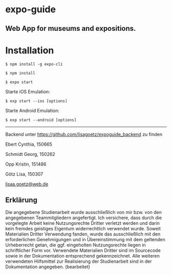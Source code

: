 # expo-guide
Web App for museums and expositions.
---

# Installation
```
$ npm install -g expo-cli
```

```
$ npm install
```

```
$ expo start
```

Starte iOS Emulation:
```
$ exp start --ios [options]
```

Starte Android Emulation:
```
$ exp start --android [options]
```

---

Backend unter https://github.com/lisagoetz/expoguide_backend zu finden

Ebert Cynthia, 150665

Schmidt Georg, 150262

Opp Kristin, 151486

Götz Lisa, 150307

lisaa.goetz@web.de

## Erklärung
Die angegebene Studienarbeit wurde ausschließlich von mir bzw. von den angegebenen Teammitgliedern angefertigt. Ich versichere, dass durch die vorgelegte Arbeit keine Nutzungsrechte Dritter verletzt werden und darin kein fremdes geistiges Eigentum widerrechtlich verwendet wurde. Soweit Materialien Dritter Verwendung fanden, wurde das ausschließlich mit den erforderlichen Genehmigungen und in Übereinstimmung mit dem geltenden Urheberrecht getan, die ggf. eingeholten Nutzungsrechte liegen in schriftlicher Form vor. Verwendete Materialien Dritter sind im Sourcecode sowie in der Dokumentation entsprechend gekennzeichnet. Alle weiteren verwendeten Hilfsmittel zur Realisierung der Studienarbeit sind in der Dokumentation angegeben. (bearbeitet) 
